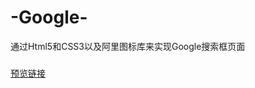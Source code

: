 # -Google-
通过Html5和CSS3以及阿里图标库来实现Google搜索框页面

###
[预览链接](http://js.jirengu.com/laxuf/1/edit?output)
